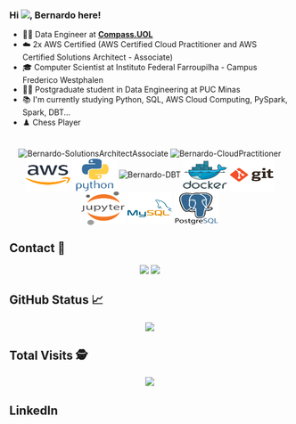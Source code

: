 ### Hi <img src="https://raw.githubusercontent.com/iampavangandhi/iampavangandhi/master/gifs/Hi.gif" width="30px">, Bernardo here!

- 👨‍💻 Data Engineer at [**Compass.UOL**](https://compass.uol/en/home/)
- ☁️ 2x AWS Certified (AWS Certified Cloud Practitioner and AWS Certified Solutions Architect - Associate)
- 🎓 Computer Scientist at Instituto Federal Farroupilha - Campus Frederico Westphalen
- 👨‍🎓 Postgraduate student in Data Engineering at PUC Minas
- 📚 I'm currently studying Python, SQL, AWS Cloud Computing, PySpark, Spark, DBT...
- ♟️ Chess Player

<div style="display: inline_block" align="center"><br>
  <img align="center" alt="Bernardo-SolutionsArchitectAssociate" height="70" width="70" src="https://images.credly.com/images/0e284c3f-5164-4b21-8660-0d84737941bc/image.png">
  <img align="center" alt="Bernardo-CloudPractitioner" height="70" width="70" src="https://images.credly.com/size/1080x1080/images/00634f82-b07f-4bbd-a6bb-53de397fc3a6/image.png">
  <img align="center" alt="Bernardo-AWS" height="60" width="80" src="https://raw.githubusercontent.com/devicons/devicon/master/icons/amazonwebservices/amazonwebservices-original-wordmark.svg">
  <img align="center" alt="Bernardo-Python" height="60" width="80" src="https://raw.githubusercontent.com/devicons/devicon/master/icons/python/python-original-wordmark.svg">
  <img align="center" alt="Bernardo-DBT" height="40" width="100" src="https://seeklogo.com/images/D/dbt-logo-E4B0ED72A2-seeklogo.com.png">
  <img align="center" alt="Bernardo-Docker" height="60" width="80" src="https://raw.githubusercontent.com/devicons/devicon/master/icons/docker/docker-original-wordmark.svg">
  <img align="center" alt="Bernardo-Git" height="60" width="80" src="https://raw.githubusercontent.com/devicons/devicon/master/icons/git/git-original-wordmark.svg">
  <img align="center" alt="Bernardo-Jupyter" height="60" width="80" src="https://raw.githubusercontent.com/devicons/devicon/master/icons/jupyter/jupyter-original-wordmark.svg">
  <img align="center" alt="Bernardo-MySQL" height="60" width="80" src="https://raw.githubusercontent.com/devicons/devicon/master/icons/mysql/mysql-original-wordmark.svg">
  <img align="center" alt="Bernardo-PostgreSQL" height="60" width="80" src="https://raw.githubusercontent.com/devicons/devicon/master/icons/postgresql/postgresql-original-wordmark.svg">
</div>

## Contact :iphone:

<p align="center">
    <a href = "mailto:bernardogulartekirsch@gmail.com"><img src="https://img.shields.io/badge/-Gmail-%23333?style=for-the-badge&logo=gmail&logoColor=white" target="_blank"></a>
    <a href="https://www.linkedin.com/in/bernardokirsch" target="_blank"><img src="https://img.shields.io/badge/-LinkedIn-%230077B5?style=for-the-badge&logo=linkedin&logoColor=white" target="_blank"></a>
</p>

## GitHub Status 📈 <br>

<p align="center">
  <a href="https://github.com/bernardokirsch">
    <img
      width="42%"
      align="center"
      src="https://github-readme-stats.vercel.app/api/top-langs/?username=bernardokirsch&count_private=true&text_color=ffffff&bg_color=20232a&layout=compact&hide_border=true&langs_count=4"
    />
  </a>
</p>

 ## Total Visits :detective: <br>
 <p align="center"> 
   <img alingn="center" src="https://profile-counter.glitch.me/bernardokirsch/count.svg" />
 </p>

## LinkedIn <br>
<div class="badge-base LI-profile-badge" data-locale="en_US" data-size="medium" data-theme="dark" data-type="VERTICAL" data-vanity="bernardokirsch" data-version="v1"><a class="badge-base__link LI-simple-link" href="https://br.linkedin.com/in/bernardokirsch?trk=profile-badge"></a></div>
              

